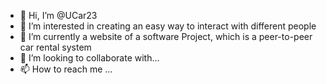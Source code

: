 - 👋 Hi, I’m @UCar23
- 👀 I’m interested in creating an easy way to interact with different people
- 🌱 I’m currently a website of a software Project, which is a peer-to-peer car rental system
- 💞️ I’m looking to collaborate with...
- 📫 How to reach me ...

<!---
UCar23/UCar23 is a ✨ special ✨ repository because its `README.md` (this file) appears on your GitHub profile.
You can click the Preview link to take a look at your changes.
--->
